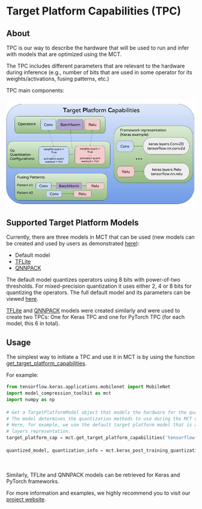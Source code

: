 
# Target Platform Capabilities (TPC)

## About 

TPC is our way to describe the
hardware that will be used to run and infer with models that are
optimized using the MCT.

The TPC includes different parameters that are relevant to the
 hardware during inference (e.g., number of bits that are used
in some operator for its weights/activations, fusing patterns, etc.)

TPC main components:

![TPC main components](../../../docsrc/images/tpc_readme.jpg "TPC main components")

## Supported Target Platform Models 

Currently, there are three models in MCT that can be used
(new models can be created and used by users as demonstrated [here](https://sony.github.io/model_optimization/api/experimental_api_docs/modules/target_platform.html#targetplatformmodel-code-example)):
- Default model
- [TFLite](https://www.tensorflow.org/lite/performance/quantization_spec)
- [QNNPACK](https://github.com/pytorch/QNNPACK)

The default model quantizes operators using 8 bits with power-of-two thresholds.
For mixed-precision quantization it uses either 2, 4 or 8 bits for quantizing the operators.
The full default model and its parameters can be viewed [here](https://github.com/sony/model_optimization/blob/main/model_compression_toolkit/core/tpc_models/default_tpc/v3/tp_model.py).

[TFLite](https://github.com/sony/model_optimization/blob/main/model_compression_toolkit/core/tpc_models/tflite_tpc/v1/tp_model.py) and [QNNPACK](https://github.com/sony/model_optimization/blob/main/model_compression_toolkit/core/tpc_models/qnnpack_tpc/v1/tp_model.py) models were created similarly and were used to create two TPCs: One for Keras TPC and one for PyTorch TPC (for each model, this 6 in total).

## Usage

The simplest way to initiate a TPC and use it in MCT is by using the function [get_target_platform_capabilities](https://sony.github.io/model_optimization/api/experimental_api_docs/methods/get_target_platform_capabilities.html#ug-get-target-platform-capabilities).

For example:
```python
from tensorflow.keras.applications.mobilenet import MobileNet
import model_compression_toolkit as mct
import numpy as np

# Get a TargetPlatformModel object that models the hardware for the quantized model inference.
# The model determines the quantization methods to use during the MCT optimization process.
# Here, for example, we use the default target platform model that is attached to a Tensorflow
# layers representation.
target_platform_cap = mct.get_target_platform_capabilities('tensorflow', 'default')

quantized_model, quantization_info = mct.keras_post_training_quantization_experimental(MobileNet(),
                                                                                       lambda: np.random.randn(1, 224, 224, 3),  # Random representative dataset 
                                                                                       target_platform_capabilities=target_platform_cap)
```

Similarly, TFLite and QNNPACK models can be retrieved for Keras and PyTorch frameworks.

For more information and examples, we highly recommend you to visit our [project website](https://sony.github.io/model_optimization/api/experimental_api_docs/modules/target_platform.html#ug-target-platform).

